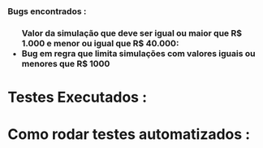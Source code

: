 <h3>Bugs encontrados :<h3>
 
<a>
 <ul>Valor da simulação que deve ser igual ou maior que R$ 1.000 e menor ou igual que R$ 40.000:</br>
  <li>Bug em regra que limita simulações com valores iguais ou menores que R$ 1000</li>
 </ul>  
</a>
<!--
<dt> titulo</dt>
  <dd> topico</dd>
  <dd> topico</dd>
  <dd> topico</dd>
</dl>
-->
<h1>Testes Executados :<h1>
<!--<dt> titulo</dt>
  <dd> topico</dd>
  <dd> topico</dd>
  <dd> topico</dd>
</dl>
-->
<h1>Como rodar testes automatizados :<h1>

<!--
<dt> titulo</dt>
  <dd> topico</dd>
  <dd> topico</dd>
  <dd> topico</dd>
</dl>
 -->
